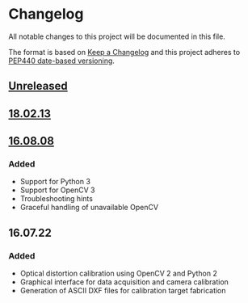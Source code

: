 # Changelog
All notable changes to this project will be documented in this file.

The format is based on [Keep a Changelog][keep-a-changelog]
and this project adheres to [PEP440 date-based versioning][pep440-date].

[keep-a-changelog]: http://keepachangelog.com/en/1.0.0/
[pep440-date]: https://www.python.org/dev/peps/pep-0440/#support-for-date-based-version-identifiers

## [Unreleased]

## [18.02.13]

## [16.08.08]
### Added
* Support for Python 3
* Support for OpenCV 3
* Troubleshooting hints
* Graceful handling of unavailable OpenCV

## 16.07.22
### Added
* Optical distortion calibration using OpenCV 2 and Python 2
* Graphical interface for data acquisition and camera calibration
* Generation of ASCII DXF files for calibration target fabrication

[Unreleased]: https://github.com/gift-surg/endocal/compare/v18.02.13.dev0...HEAD
[18.02.13]: https://github.com/gift-surg/endocal/compare/v16.08.08...v18.02.13.dev0
[16.08.08]: https://github.com/gift-surg/endocal/compare/v16.07.22...v16.08.08

